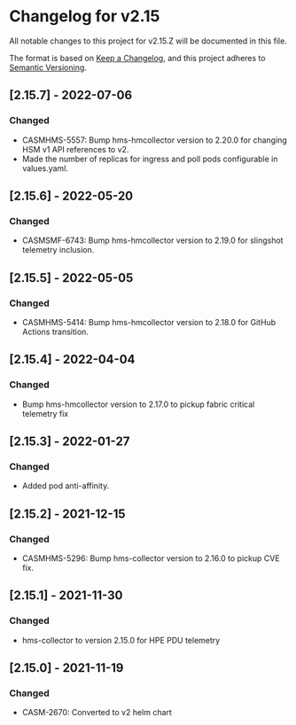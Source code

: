 # Changelog for v2.15

All notable changes to this project for v2.15.Z will be documented in this file.

The format is based on [Keep a Changelog](https://keepachangelog.com/en/1.0.0/),
and this project adheres to [Semantic Versioning](https://semver.org/spec/v2.0.0.html).

## [2.15.7] - 2022-07-06

### Changed

- CASMHMS-5557: Bump hms-hmcollector version to 2.20.0 for changing HSM v1 API references to v2.
- Made the number of replicas for ingress and poll pods configurable in values.yaml.

## [2.15.6] - 2022-05-20

### Changed

- CASMSMF-6743: Bump hms-hmcollector version to 2.19.0 for slingshot telemetry inclusion.

## [2.15.5] - 2022-05-05

### Changed

- CASMHMS-5414: Bump hms-hmcollector version to 2.18.0 for GitHub Actions transition.

## [2.15.4] - 2022-04-04

### Changed

- Bump hms-hmcollector version to 2.17.0 to pickup fabric critical telemetry fix 

## [2.15.3] - 2022-01-27

### Changed

- Added pod anti-affinity.

## [2.15.2] - 2021-12-15

### Changed

- CASMHMS-5296: Bump hms-collector version to 2.16.0 to pickup CVE fix. 

## [2.15.1] - 2021-11-30

### Changed

- hms-collector to version 2.15.0 for HPE PDU telemetry

## [2.15.0] - 2021-11-19

### Changed

- CASM-2670: Converted to v2 helm chart
